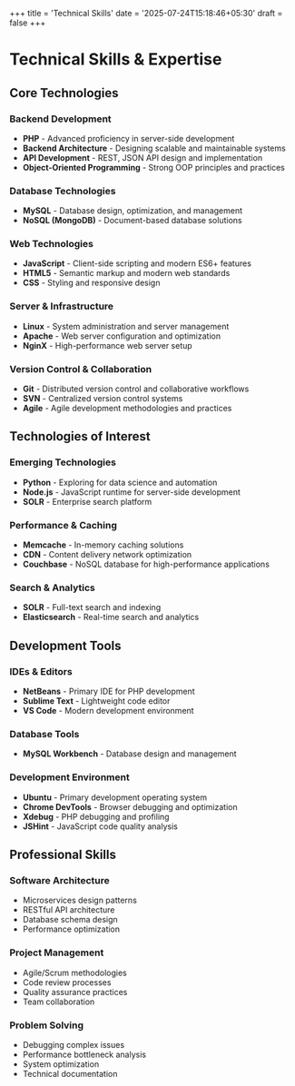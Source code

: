 +++
title = 'Technical Skills'
date = '2025-07-24T15:18:46+05:30'
draft = false
+++

# Technical Skills & Expertise

## Core Technologies

### Backend Development
- **PHP** - Advanced proficiency in server-side development
- **Backend Architecture** - Designing scalable and maintainable systems
- **API Development** - REST, JSON API design and implementation
- **Object-Oriented Programming** - Strong OOP principles and practices

### Database Technologies
- **MySQL** - Database design, optimization, and management
- **NoSQL (MongoDB)** - Document-based database solutions

### Web Technologies
- **JavaScript** - Client-side scripting and modern ES6+ features
- **HTML5** - Semantic markup and modern web standards
- **CSS** - Styling and responsive design

### Server & Infrastructure
- **Linux** - System administration and server management
- **Apache** - Web server configuration and optimization
- **NginX** - High-performance web server setup

### Version Control & Collaboration
- **Git** - Distributed version control and collaborative workflows
- **SVN** - Centralized version control systems
- **Agile** - Agile development methodologies and practices

## Technologies of Interest

### Emerging Technologies
- **Python** - Exploring for data science and automation
- **Node.js** - JavaScript runtime for server-side development
- **SOLR** - Enterprise search platform

### Performance & Caching
- **Memcache** - In-memory caching solutions
- **CDN** - Content delivery network optimization
- **Couchbase** - NoSQL database for high-performance applications

### Search & Analytics
- **SOLR** - Full-text search and indexing
- **Elasticsearch** - Real-time search and analytics

## Development Tools

### IDEs & Editors
- **NetBeans** - Primary IDE for PHP development
- **Sublime Text** - Lightweight code editor
- **VS Code** - Modern development environment

### Database Tools
- **MySQL Workbench** - Database design and management

### Development Environment
- **Ubuntu** - Primary development operating system
- **Chrome DevTools** - Browser debugging and optimization
- **Xdebug** - PHP debugging and profiling
- **JSHint** - JavaScript code quality analysis

## Professional Skills

### Software Architecture
- Microservices design patterns
- RESTful API architecture
- Database schema design
- Performance optimization

### Project Management
- Agile/Scrum methodologies
- Code review processes
- Quality assurance practices
- Team collaboration

### Problem Solving
- Debugging complex issues
- Performance bottleneck analysis
- System optimization
- Technical documentation
